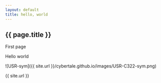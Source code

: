 ```yaml
---
layout: default
title: hello, world
---
```


<h2>{{ page.title }}</h2>

<p>First page</p>

<p>Hello world</p>

![USR-sym]({{ site.url }}/cybertale.github.io/images/USR-C322-sym.png)

<p>{{ site.url }}</p>